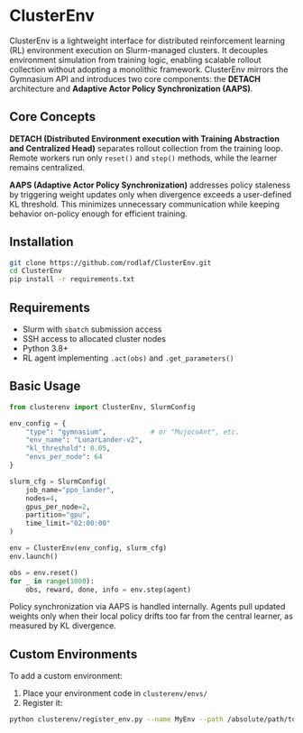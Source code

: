 # ClusterEnv

ClusterEnv is a lightweight interface for distributed reinforcement learning (RL) environment execution on Slurm-managed clusters. It decouples environment simulation from training logic, enabling scalable rollout collection without adopting a monolithic framework. ClusterEnv mirrors the Gymnasium API and introduces two core components: the **DETACH** architecture and **Adaptive Actor Policy Synchronization (AAPS)**.

## Core Concepts

**DETACH (Distributed Environment execution with Training Abstraction and Centralized Head)** separates rollout collection from the training loop. Remote workers run only `reset()` and `step()` methods, while the learner remains centralized.

**AAPS (Adaptive Actor Policy Synchronization)** addresses policy staleness by triggering weight updates only when divergence exceeds a user-defined KL threshold. This minimizes unnecessary communication while keeping behavior on-policy enough for efficient training.

## Installation

```bash
git clone https://github.com/rodlaf/ClusterEnv.git
cd ClusterEnv
pip install -r requirements.txt
```

## Requirements

* Slurm with `sbatch` submission access
* SSH access to allocated cluster nodes
* Python 3.8+
* RL agent implementing `.act(obs)` and `.get_parameters()`

## Basic Usage

```python
from clusterenv import ClusterEnv, SlurmConfig

env_config = {
    "type": "gymnasium",           # or "MujocoAnt", etc.
    "env_name": "LunarLander-v2",
    "kl_threshold": 0.05,
    "envs_per_node": 64
}

slurm_cfg = SlurmConfig(
    job_name="ppo_lander",
    nodes=4,
    gpus_per_node=2,
    partition="gpu",
    time_limit="02:00:00"
)

env = ClusterEnv(env_config, slurm_cfg)
env.launch()

obs = env.reset()
for _ in range(1000):
    obs, reward, done, info = env.step(agent)
```

Policy synchronization via AAPS is handled internally. Agents pull updated weights only when their local policy drifts too far from the central learner, as measured by KL divergence.

## Custom Environments

To add a custom environment:

1. Place your environment code in `clusterenv/envs/`
2. Register it:

```bash
python clusterenv/register_env.py --name MyEnv --path /absolute/path/to/my_env.py
```


